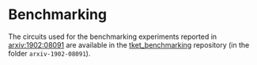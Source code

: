 # Benchmarking

The circuits used for the benchmarking experiments reported in
[arxiv:1902:08091](https://arxiv.org/abs/1902.08091) are available in the
[tket_benchmarking](https://github.com/CQCL/tket_benchmarking) repository
(in the folder `arxiv-1902-08091`).
